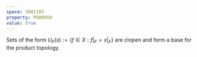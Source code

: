 ```yaml
---
space: S001103
property: P000050
value: true
---
```


Sets of the form $U_F(x):=\{f\in X: f|_F=x|_F\}$ are clopen
and form a base for the product topology.
